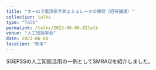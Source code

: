 ```yaml
---
title: "オーロラ電流系予測エミュレータの開発（招待講演）"
collection: talks
type: "Talk"
permalink: /talks/2023-06-08-AItalk
venue: "人工知能学会"
date: 2023-06-08
location: "熊本"
---
```


<!--[More information here](http://exampleurl.com)-->

SGEPSSの人工知能活用の一例としてSMRAI2を紹介しました。 
